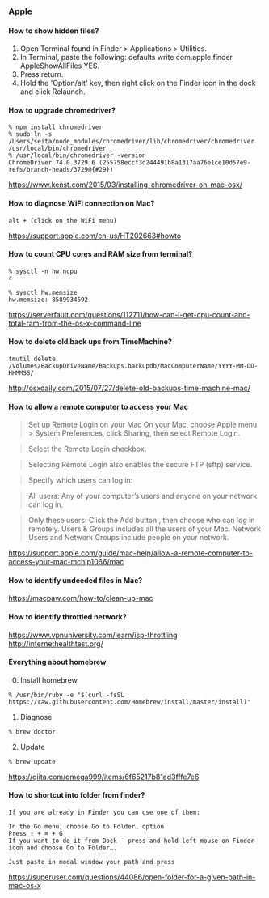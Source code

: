 ### Apple

#### How to show hidden files?

1. Open Terminal found in Finder > Applications > Utilities.
2. In Terminal, paste the following: defaults write com.apple.finder AppleShowAllFiles YES.
3. Press return.
4. Hold the 'Option/alt' key, then right click on the Finder icon in the dock and click Relaunch.

#### How to upgrade chromedriver?

```
% npm install chromedriver
% sudo ln -s /Users/seita/node_modules/chromedriver/lib/chromedriver/chromedriver /usr/local/bin/chromedriver
% /usr/local/bin/chromedriver -version
ChromeDriver 74.0.3729.6 (255758eccf3d244491b8a1317aa76e1ce10d57e9-refs/branch-heads/3729@{#29})
```
https://www.kenst.com/2015/03/installing-chromedriver-on-mac-osx/

#### How to diagnose WiFi connection on Mac?

`alt + (click on the WiFi menu)`

https://support.apple.com/en-us/HT202663#howto


#### How to count CPU cores and RAM size from terminal?

```
% sysctl -n hw.ncpu
4

% sysctl hw.memsize
hw.memsize: 8589934592

```

https://serverfault.com/questions/112711/how-can-i-get-cpu-count-and-total-ram-from-the-os-x-command-line


#### How to delete old back ups from TimeMachine?

```
tmutil delete /Volumes/BackupDriveName/Backups.backupdb/MacComputerName/YYYY-MM-DD-HHMMSS/
```
http://osxdaily.com/2015/07/27/delete-old-backups-time-machine-mac/

#### How to allow a remote computer to access your Mac

>Set up Remote Login on your Mac
>On your Mac, choose Apple menu  > System Preferences, click Sharing, then select Remote Login.

>Select the Remote Login checkbox.

>Selecting Remote Login also enables the secure FTP (sftp) service.

>Specify which users can log in:

>All users: Any of your computer’s users and anyone on your network can log in.

>Only these users: Click the Add button , then choose who can log in remotely. Users & Groups includes all the users of your Mac. Network Users and Network Groups include people on your network.

https://support.apple.com/guide/mac-help/allow-a-remote-computer-to-access-your-mac-mchlp1066/mac


#### How to identify undeeded files in Mac?

https://macpaw.com/how-to/clean-up-mac

#### How to identify throttled network?

https://www.vpnuniversity.com/learn/isp-throttling
http://internethealthtest.org/


#### Everything about homebrew

0. Install homebrew

```
% /usr/bin/ruby -e "$(curl -fsSL https://raw.githubusercontent.com/Homebrew/install/master/install)"
```

1. Diagnose

```
% brew doctor
```

2. Update

```
% brew update
```


https://qiita.com/omega999/items/6f65217b81ad3fffe7e6

#### How to shortcut into folder from finder?

```
If you are already in Finder you can use one of them:

In the Go menu, choose Go to Folder… option
Press ⇧ + ⌘ + G
If you want to do it from Dock - press and hold left mouse on Finder icon and choose Go to Folder….

Just paste in modal window your path and press 
```

https://superuser.com/questions/44086/open-folder-for-a-given-path-in-mac-os-x
